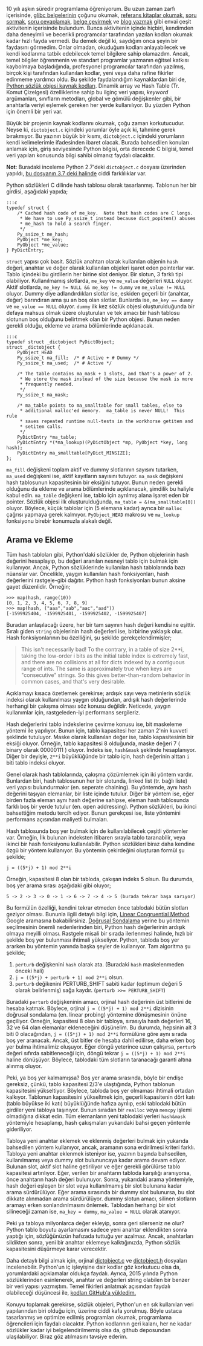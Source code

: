 <!--
.. date: 2018/09/02 20:43:00
.. slug: sozlukler-nasil-calisir
.. title: Python Sözlükleri Çalışma Prensibi
.. description: Python sözlükleri kaynak kodu incelemesi
.. tags: mathjax
-->

10 yılı aşkın süredir programlama öğreniyorum. Bu uzun zaman zarfı içerisinde, [glibc belgelerinin](https://www.gnu.org/software/libc/manual/html_mono/libc.html) çoğunu
okumak, [referans kitaplar okumak](http://www.dipmat.univpm.it/~demeio/public/the_c_programming_language_2.pdf), [soru sormak](https://stackoverflow.com/users/886669/yasar?tab=questions&sort=votes),
[soru cevaplamak](/soru-cevap.html), [belge çevirmek](/https://github.com/yasar11732/CodeIgniter-Belge-Cevirisi) ve [blog yazmak](/) gibi envai çeşit aktivitenin içerisinde
bulundum. Bunca aktivitenin içinde hiçbiri, kendimden daha deneyimli ve becerikli programcılar tarafından yazılan kodları okumak kadar hızlı fayda vermedi. Bu demek değil
ki, saydığım onca şeyin bir faydasını görmedim. Onlar olmadan, okuduğum kodları anlayabilecek ve kendi kodlarıma tatbik edebilecek temel bilgilere sahip olamazdım. Ancak,
temel bilgiler öğrenmenin ve standart programlar yazmanın eğitsel katkısı kaybolmaya başladığında, profesyonel programcılar tarafından yazılmış, birçok kişi tarafından
kullanılan kodlar, yeni veya daha rafine fikirler edinmeme yardımcı oldu. Bu şekilde faydalandığım kaynaklardan biri de, [Python sözlük objesi kaynak kodları](https://github.com/python/cpython/blob/2.7/Objects/dictobject.c). Dinamik array ve Hash Table (Tr. Komut Çizelgesi)
özelliklerine sahip bu ilginç veri yapısı, _keyword_ argümanları, sınıfların metodları, global ve gömülü değişkenler gibi, bir anahtarla veriyi
eşlemek gereken her yerde kullanılıyor. Bu yüzden Python için önemli bir yeri var. 

Büyük bir projenin kaynak kodlarını okumak, çoğu zaman korkutucudur. Neyse ki, `dictobject.c` içindeki yorumlar öyle açık ki, tahmine gerek bırakmıyor.
Bu yazının büyük bir kısmı, `dictobject.c` içindeki yorumların kendi kelimelerimle ifadesinden ibaret olacak. Burada bahsedilen konuları anlamak için, giriş seviyesinde Python bilgisi,
orta derecede C bilgisi, temel veri yapıları konusunda bilgi sahibi olmanız faydalı olacaktır.

**Not**: Buradaki inceleme Python 2.7'deki `dictobject.c` dosyası üzerinden yapıldı, [bu dosyanın 3.7 deki halinde](https://raw.githubusercontent.com/python/cpython/3.7/Objects/dictobject.c)
ciddi farklılıklar var.

Python sözlükleri C dilinde hash tablosu olarak tasarlanmış. Tablonun her bir girdisi, aşağıdaki yapıda;

    :::c
    typedef struct {
        /* Cached hash code of me_key.  Note that hash codes are C longs.
         * We have to use Py_ssize_t instead because dict_popitem() abuses
         * me_hash to hold a search finger.
         */
        Py_ssize_t me_hash;
        PyObject *me_key;
        PyObject *me_value;
    } PyDictEntry;
    
`struct` yapısı çok basit. Sözlük anahtarı olarak kullanılan objenin `hash` değeri, anahtar ve değer olarak kullanılan objeleri
işaret eden pointerlar var. Tablo içindeki bu girdilerin her birine slot deniyor. Bir slotun, 3 farklı tipi olabiliyor. Kullanılmamış
slotlarda, `me_key` ve `me_value` değerleri `NULL` oluyor. Aktif slotlarda, `me_key != NULL && me_key != dummy` ve `me_value != NULL`
oluyor. Dummy diye adlandırdıkları slotlar ise, eskiden geçerli bir (anahtar, değer) barındıran ama şu an boş olan slotlar. Bunlarda
ise, `me_key == dummy` ve `me_value == NULL` oluyor. `dummy` ilk kez sözlük objesi oluşturulduğunda bir defaya mahsus olmak üzere
oluşturulan ve tek amacı bir hash tablosu slotunun boş olduğunu belirtmek olan bir Python objesi. Bunun neden gerekli olduğu, ekleme
ve arama bölümlerinde açıklanacak.

    :::c
    typedef struct _dictobject PyDictObject;
    struct _dictobject {
        PyObject_HEAD
        Py_ssize_t ma_fill;  /* # Active + # Dummy */
        Py_ssize_t ma_used;  /* # Active */

        /* The table contains ma_mask + 1 slots, and that's a power of 2.
         * We store the mask instead of the size because the mask is more
         * frequently needed.
         */
        Py_ssize_t ma_mask;

        /* ma_table points to ma_smalltable for small tables, else to
         * additional malloc'ed memory.  ma_table is never NULL!  This rule
         * saves repeated runtime null-tests in the workhorse getitem and
         * setitem calls.
         */
        PyDictEntry *ma_table;
        PyDictEntry *(*ma_lookup)(PyDictObject *mp, PyObject *key, long hash);
        PyDictEntry ma_smalltable[PyDict_MINSIZE];
    };
    
`ma_fill` değişkeni
toplam aktif ve dummy slotlarının sayısını tutarken, `ma_used` değişkeni ise, aktif kayıtların sayısını tutuyor. `ma_mask` değişkeni
hash tablosunun kapasitesinin bir eksiğini tutuyor. Bunun neden gerekli olduğunu da ekleme ve arama bölümlerinde açıklanacak, şimdilik
bu haliyle kabul edin. `ma_table` değişkeni ise, tablo için ayrılmış alana işaret eden bir pointer. Sözlük objesi ilk oluşturulduğunda,
`ma_table = &(ma_smalltable[0])` oluyor. Böylece, küçük tablolar için (5 elemana kadar) ayrıca bir `malloc` çağrısı yapmaya gerek kalmıyor.
`PyObject_HEAD` makrosu ve `ma_lookup` fonksiyonu birebir konumuzla alakalı değil. 

## Arama ve Ekleme

Tüm hash tabloları gibi, Python'daki sözlükler de, Python objelerinin hash değerini hesaplayıp, bu değeri aranılan
nesneyi tablo için bulmak için kullanıyor. Ancak, Python sözlüklerinde kullanılan hash tablolarında bazı nüanslar var.
Öncelikle, yaygın kullanılan hash fonksiyonları, hash değerlerini rastgele-gibi dağıtır. Python hash fonksiyonları
bunun aksine gayet düzenlidir. Örneğin;

    >>> map(hash, range(10))
    [0, 1, 2, 3, 4, 5, 6, 7, 8, 9]
    >>> map(hash, ("aaa","aab","aac","aad"))
    [-1599925404, -1599925401, -1599925402, -1599925407]

Buradan anlaşılacağı üzere, her bir tam sayının hash değeri kendisine eşittir. Sıralı giden `string` objelerinin hash
değerleri ise, birbirine yaklaşık olur. Hash fonksiyonlarının bu özelliğini, şu şekilde gerekçelendirmişler;

 > This isn't necessarily bad!  To the contrary, in a table of size 2**i, taking
 > the low-order i bits as the initial table index is extremely fast, and there
 > are no collisions at all for dicts indexed by a contiguous range of ints.
 > The same is approximately true when keys are "consecutive" strings.  So this
 > gives better-than-random behavior in common cases, and that's very desirable.
 
Açıklamayı kısaca özetlemek gerekirse; ardışık sayı veya metinlerin sözlük
indeksi olarak kullanılması yaygın olduğundan, ardışık hash değerlerinde
herhangi bir çakışma olması söz konusu değildir. Neticede, yaygın kullanımlar
için, rastgeleden-iyi performans sergileriz.

Hash değerlerini tablo indekslerine çevirme konusu ise, bit maskeleme
yöntemi ile yapılıyor. Bunun için, tablo kapasitesi her zaman 2'nin
kuvveti şeklinde tutuluyor. Maske olarak kullanılan değer ise, tablo
kapasitesinin bir eksiği oluyor. Örneğin, tablo kapasitesi 8 olduğunda,
maske değeri 7 ( binary olarak 00000111 ) oluyor. İndeks ise, `hash&mask`
şeklinde hesaplanıyor. Diğer bir deyişle, `2**i` büyüklüğünde bir tablo için,
hash değerinin alttan `i` biti tablo indeksi oluyor.

Genel olarak hash tablolarında, çakışma çözümlemek için iki yöntem vardır. Bunlardan biri,
hash tablosunun her bir slotunda, linked list (tr. bağlı liste) veri yapısı
bulundurmakır (en. seperate chaining). Bu yöntemde, aynı hash değerini
taşıyan elemanlar, bir liste içinde tutulur. Diğer bir yöntem ise, eğer
birden fazla eleman aynı hash değerine sahipse, eleman hash
tablosunda farklı boş bir yerde tutulur (en. open addressing). Python sözlükleri,
bu ikinci bahsettiğim metodu tercih ediyor. Bunun gerekçesi ise, liste
yöntemini performans açısından maliyetli bulmaları.

Hash tablosunda boş yer bulmak için de kullanılabilecek çeşitli yöntemler var.
Örneğin, İlk bulunan indeksten itibaren sırayla tablo taranabilir, veya ikinci bir
hash fonksiyonu kullanılabilir. Python sözlükleri biraz daha kendine özgü
bir yöntem kullanıyor. Bu yöntemin çekirdeğini oluşturan formül şu şekilde;

    j = ((5*j) + 1) mod 2**i
    
Örneğin, kapasitesi 8 olan bir tabloda, çakışan indeks 5 olsun. Bu durumda,
boş yer arama sırası aşağıdaki gibi oluyor;

    5 -> 2 -> 3 -> 0 -> 1 -> 6 -> 7 -> 4 -> 5 (burada tekrar başa sarıyor)
    
Bu formülün özelliği, kendini tekrar etmeden önce tablodaki bütün slotları geziyor olması.
Bununla ilgili detaylı bilgi için, [Linear Congruential Method](https://www.google.com.tr/search?q=Linear+Congruential+Method)
Google aramasına bakabilirsiniz. [Doğrusal Sondalama](https://www.google.com.tr/search?q=doğrusal+sondalama)
yerine bu yöntemin seçilmesinin önemli nedenlerinden biri, Python hash değerlerinin
ardışık olmaya meyilli olması. Rastgele misali bir sırada ilerlenmesi halinde, hızlı
bir şekilde boş yer bulunması ihtimali yükseliyor. Python, tabloda boş yer ararken
bu yöntemin yanında başka şeyler de kullanıyor. Tam algoritma şu şekilde;

 1. `perturb` değişkenini `hash` olarak ata. (Buradaki `hash` maskelenmeden önceki hali)
 2. `j = ((5*j) + perturb + 1) mod 2**i` olsun.
 3. `perturb` değikenini PERTURB_SHIFT sabiti kadar (optimum değeri 5 olarak belirlenmiş) sağa kaydır. (`perturb >>= PERTURB_SHIFT`)
 
Buradaki `perturb` değişkeninin amacı, orjinal hash değerinin üst bitlerini de hesaba katmak.
Böylece, orjinal `j = ((5*j) + 1) mod 2**i` dizisinin doğrusal sondalama (en. linear probing)
yöntemine dönüşmesinin önüne geçiliyor. Örneğin, kapasitesi 8 olan bir tabloya, sırasıyla
hash değerleri 16, 32 ve 64 olan elemanlar ekleneceğini düşünelim. Bu durumda, hepsinin
alt 3 biti 0 olacağından, `j = ((5*j) + 1) mod 2**i` formülüne göre aynı sırada
boş yer aranacak. Ancak, üst bitler de hesaba dahil edilirse, daha erken boş yer bulma
ihtimalimiz oluşuyor. Eğer döngü yeterince uzun çalışırsa, `perturb` değeri sıfırda sabitleneceği için,
döngü tekrar `j = ((5*j) + 1) mod 2**i` haline dönüşüyor. Böylece, tablodaki tüm slotların taranacağı
garanti altına alınmış oluyor.

Peki, ya boş yer kalmamışsa? Boş yer arama sırasında, böyle bir endişe gereksiz, çünkü, tablo
kapasitesi 2/3'e ulaştığında, Python tablonun kapasitesini yükseltiyor. Böylece, tabloda boş
yer olmaması ihtimali ortadan kalkıyor. Tablonun kapasitesini yükseltmek için, geçerli kapasitenin
dört katı (tablo büyükse iki katı) büyüklüğünde hafıza ayrılıp, eski tablodaki bütün girdiler yeni tabloya taşınıyor. Bunun
sıradan bir `realloc` veya `memcpy` işlemi olmadığına dikkat edin. Tüm elemanların yeni tablodaki
yerleri `hash&mask` yöntemiyle hesaplanıp, hash çakışmaları yukarıdaki bahsi geçen yöntemle gideriliyor.

Tabloya yeni anahtar eklemek ve eklenmiş değerleri bulmak için yukarıda bahsedilen yöntem kullanıyor, ancak,
aramanın sona erdirilmesi kriteri farklı. Tabloya yeni anahtar eklenmek isteniyor ise, yazının başında
bahsedilen, kullanılmamış veya dummy slot bulununcaya kadar arama devam ediyor. Bulunan slot, aktif slot
haline getiriliyor ve eğer gerekli görülürse tablo kapasitesi artırılıyor. Eğer, verilen bir anahtarın
tabloda karşılığı aranıyorsa, önce anahtarın hash değeri bulunuyor. Sonra, yukarıdaki arama yöntemiyle,
hash değeri eşleşen bir slot veya kullanılmamış bir slot bulunana kadar arama sürdürülüyor. Eğer arama
sırasında bir dummy slot bulunursa, bu slot dikkate alınmadan arama sürdürülüyor. dummy slotun amacı,
silinen slotların aramayı erken sonlandırılmasını önlemek. Tablodan
herhangi bir slot silineceği zaman ise, `ma_key = dummy`, `ma_value = NULL` olarak atanıyor.

Peki ya tabloya milyonlarca değer ekleyip, sonra geri silerseniz ne olur? Python tablo boyutu ayarlamasını
sadece yeni anahtar eklendikten sonra yaptığı için, sözlüğünüzün hafızada tuttuğu yer azalmaz. Ancak, anahtarları
sildikten sonra, yeni bir anahtar eklemeye kalktığınızda, Python sözlük kapasitesini düşürmeye karar verecektir.

Daha detaylı bilgi almak için, orjinal [dictobject.c](https://github.com/python/cpython/blob/2.7/Objects/dictobject.c)
ve [dictobject.h](https://github.com/python/cpython/blob/2.7/Include/dictobject.h) dosyaları incelenebilir. Python'un
iç işleyişine dair kodlar göz korkutucu olsa da, yorumlardaki açıklamalar oldukça faydalı. Ayrıca, 2015 yılında
Python sözlüklerinden esinlenerek, anahtar ve değerleri string olabilen bir benzer bir veri yapısı yazmıştım. Temel
fikirleri anlatmak açısından faydalı olabileceği düşüncesi ile, [kodları GitHub'a yükledim.](https://github.com/yasar11732/ylib/blob/master/src/dict.c)

Konuyu toplamak gerekirse, sözlük objeleri, Python'un en sık kullanılan veri yapılarından biri olduğu için, üzerine
ciddi kafa yorulmuş. Böyle ustaca tasarlanmış ve optimize edilmiş programları okumak, programlama öğrencileri için
faydalı olacaktır. Python kodlarının geri kalanı, her ne kadar sözlükler kadar iyi belgelendirilmemiş olsa da, github
deposundan ulaşılabiliyor. Biraz göz atılmasını tavsiye ederim.

